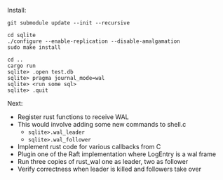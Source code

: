 Install:

```
git submodule update --init --recursive

cd sqlite
./configure --enable-replication --disable-amalgamation
sudo make install
```

```
cd ..
cargo run
sqlite> .open test.db
sqlite> pragma journal_mode=wal
sqlite> <run some sql>
sqlite> .quit
```

Next:

* Register rust functions to receive WAL
* This would involve adding some new commands to shell.c
  * ```sqlite>.wal_leader```
  * ```sqlite>.wal_follower```
* Implement rust code for various callbacks from C
* Plugin one of the Raft implementation where LogEntry is a wal frame
* Run three copies of rust_wal one as leader, two as follower
* Verify correctness when leader is killed and followers take over


